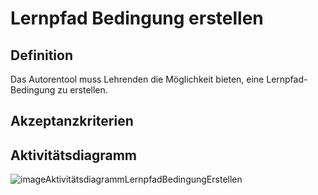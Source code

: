 # Lernpfad Bedingung erstellen



## Definition

Das Autorentool muss Lehrenden die Möglichkeit bieten, eine Lernpfad-Bedingung zu erstellen.


## Akzeptanzkriterien 


## Aktivitätsdiagramm

![imageAktivitätsdiagrammLernpfadBedingungErstellen](imageAktivitätsdiagrammLernpfadBedingungErstellen.png)
